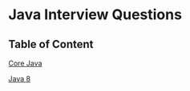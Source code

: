 # Java Interview Questions

## Table of Content

[Core Java](https://github.com/Rajeev-singh-git/Java_Interview_Question/blob/main/JavaCore/src/OopsConcept/Oops_README.md)

[Java 8](https://github.com/Rajeev-singh-git/Java_Interview_Question/blob/main/Java%208/Java%208_README.md)
